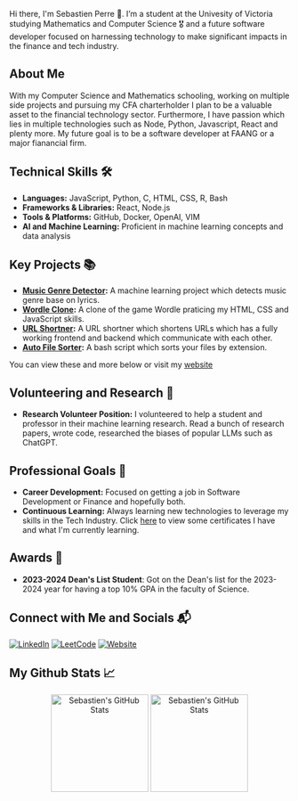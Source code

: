 Hi there, I'm Sebastien Perre 👋. I’m a student at the Univesity of Victoria studying Mathematics and Computer Science 🎖️ and a future software developer focused on harnessing technology to make significant impacts in the finance and tech industry.

## About Me 
With my Computer Science and Mathematics schooling, working on multiple side projects and pursuing my CFA charterholder I plan to be a valuable asset to the financial technology sector. Furthermore, I have passion which lies in multiple technologies such as Node, Python, Javascript, React and plenty more. My future goal is to be a software developer at FAANG or a major fianancial firm.

## Technical Skills 🛠️
- **Languages:** JavaScript, Python, C, HTML, CSS, R, Bash
- **Frameworks & Libraries:** React, Node.js
- **Tools & Platforms:** GitHub, Docker, OpenAI, VIM
- **AI and Machine Learning:** Proficient in machine learning concepts and data analysis

## Key Projects 📚
- **[Music Genre Detector](https://github.com/sebperre/genre_classifier):** A machine learning project which detects music genre base on lyrics.
- **[Wordle Clone](https://github.com/Vets-Who-Code/web-curriculum):** A clone of the game Wordle praticing my HTML, CSS and JavaScript skills.
- **[URL Shortner](https://github.com/sebperre/url-shortner):** A URL shortner which shortens URLs which has a fully working frontend and backend which communicate with each other.
- **[Auto File Sorter](https://github.com/sebperre/auto-file-sorter):** A bash script which sorts your files by extension.

You can view these and more below or visit my [website](https://sebastienperre.org/)

## Volunteering and Research 🧪
- **Research Volunteer Position:** I volunteered to help a student and professor in their machine learning research. Read a bunch of research papers, wrote code, researched the biases of popular LLMs such as ChatGPT.

## Professional Goals 🚀
- **Career Development:** Focused on getting a job in Software Development or Finance and hopefully both.
- **Continuous Learning:** Always learning new technologies to leverage my skills in the Tech Industry. Click [here](https://github.com/sebperre/continuous-learning) to view some certificates I have and what I'm currently learning.

## Awards 🥇
- **2023-2024 Dean's List Student**: Got on the Dean's list for the 2023-2024 year for having a top 10% GPA in the faculty of Science.

## Connect with Me and Socials 📬

[![LinkedIn](https://img.shields.io/badge/LinkedIn-0077B5?style=for-the-badge&logo=linkedin&logoColor=white)](https://www.linkedin.com/in/sebastienperre/)
[![LeetCode](https://img.shields.io/badge/LeetCode-FFA116?style=for-the-badge&logo=leetcode&logoColor=white)](https://leetcode.com/u/sebperre/)
[![Website](https://img.shields.io/badge/Website-000000?style=for-the-badge&logo=About.me&logoColor=white)](https://sebastienperre.org/)

## My Github Stats 📈

<div align="center">
  <img align="center" height="175" alt="Sebastien's GitHub Stats" src="https://github-readme-stats.vercel.app/api?username=sebperre&theme=github_dark&show_icons=true&count_private=true&disable_animations=true&include_all_commits=true" />
  <img align="center" height="175" alt="Sebastien's GitHub Stats" src="https://github-readme-stats.vercel.app/api/top-langs/?username=sebperre&layout=compact&theme=github_dark" />
</div>
